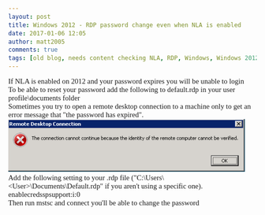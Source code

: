 ```yaml
---
layout: post
title: Windows 2012 - RDP password change even when NLA is enabled
date: 2017-01-06 12:05
author: matt2005
comments: true
tags: [old blog, needs content checking NLA, RDP, Windows, Windows 2012]
---
```

<p style="margin:0;font-family:Calibri;font-size:11pt;">If NLA is enabled on 2012 and your password expires you will be unable to login</p>
<p style="margin:0;font-family:Calibri;font-size:11pt;"></p>
<p style="margin:0;font-family:Calibri;font-size:11pt;">To be able to reset your password add the following to default.rdp in your user profile\documents folder</p>
<p style="margin:0;font-family:Calibri;font-size:11pt;"></p>
<p style="margin:0;font-family:Calibri;font-size:11pt;">Sometimes you try to open a remote desktop connection to a machine only to get an error message that "the password has expired".</p>
<p style="margin:0;font-family:Calibri;font-size:11pt;"><img class="alignnone size-full wp-image-111" src="/img/2017/01/rdperror.png" alt="rdperror" width="480" height="107" /></p>
<p style="margin:0;font-family:Calibri;font-size:11pt;">Add the following setting to your .rdp file ("C:\Users\&lt;User&gt;\Documents\Default.rdp" if you aren't using a specific one).</p>
<p style="margin:0;font-family:Calibri;font-size:11pt;"></p>
<p style="margin:0;font-family:Calibri;font-size:11pt;">enablecredsspsupport:i:0</p>
<p style="margin:0;font-family:Calibri;font-size:11pt;"></p>
<p style="margin:0;font-family:Calibri;font-size:11pt;">Then run mstsc and connect you'll be able to change the password</p>
